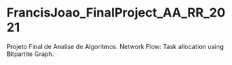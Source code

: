 # FrancisJoao_FinalProject_AA_RR_2021
Projeto Final de Analise de Algoritmos. Network Flow: Task allocation  using Bitpartite Graph. 
